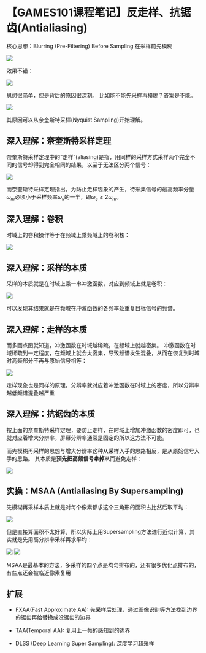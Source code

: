 # 【GAMES101课程笔记】反走样、抗锯齿(Antialiasing)

核心思想：Blurring (Pre-Filtering) Before Sampling 在采样前先模糊

![](i/antialiasing.png)

效果不错：

![](i/antialiasing1.png)

思想很简单，但是背后的原因很深刻。
比如能不能先采样再模糊？答案是不能。

![](i/antialiasing2.png)

其原因可以从奈奎斯特采样(Nyquist Sampling)开始理解。

## 深入理解：奈奎斯特采样定理

奈奎斯特采样定理中的“走样”(aliasing)是指，用同样的采样方式采样两个完全不同的信号却得到完全相同的结果，以至于无法区分两个信号：

![](i/nyquist.png)

而奈奎斯特采样定理指出，为防止走样现象的产生，待采集信号的最高频率分量$\omega_m$必须小于采样频率$\omega_s$的一半，即$\omega_s\geq 2\omega_m$。

## 深入理解：卷积

时域上的卷积操作等于在频域上乘频域上的卷积核：

![](i/conv.png)

## 深入理解：采样的本质

采样的本质就是在时域上乘一串冲激函数，对应到频域上就是卷积：

![](i/sampling1.png)

可以发现其结果就是在频域在冲激函数的各频率处重复目标信号的频谱。

## 深入理解：走样的本质

而多画点图就知道，冲激函数在时域越稀疏，在频域上就越密集。
冲激函数在时域稀疏到一定程度，在频域上就会太密集，导致频谱发生混叠，从而在恢复到时域时高频部分不再与原始信号相等：

![](i/mixed.png)

走样现象也是同样的原理，分辨率就对应着冲激函数在时域上的密度，所以分辨率越低频谱混叠越严重

## 深入理解：抗锯齿的本质

按上面的奈奎斯特采样定理，要防止走样，在时域上增加冲激函数的密度即可，也就对应着增大分辨率，屏幕分辨率通常是固定的所以这方法不可能。

而先模糊再采样的思想与增大分辨率这种从采样入手的思路相反，是从原始信号入手的思路。
其本质是**预先把高频信号拿掉**从而避免走样：

![](i/antialiasing3.png)

## 实操：MSAA (Antialiasing By Supersampling)

先模糊再采样本质上就是对每个像素都求这个三角形的面积占比然后取平均：

![](i/antialiasing4.png)

但是直接算面积不太好算，所以实际上用Supersampling方法进行近似计算，其实就是先用高分辨率采样再求平均：

![](i/Supersampling.png)
![](i/MSAA.png)

MSAA是最基本的方法，多采样的四个点是均匀排布的，还有很多优化点排布的，有些点还会被临近像素复用

## 扩展

* FXAA(Fast Approximate AA): 先采样后处理，通过图像识别等方法找到边界的锯齿再给替换成没锯齿的边界
* TAA(Temporal AA): 复用上一帧的感知到的边界

* DLSS (Deep Learning Super Sampling): 深度学习超采样
